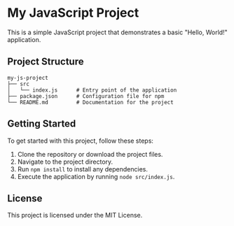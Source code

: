 # My JavaScript Project

This is a simple JavaScript project that demonstrates a basic "Hello, World!" application.

## Project Structure

```
my-js-project
├── src
│   └── index.js      # Entry point of the application
├── package.json      # Configuration file for npm
└── README.md         # Documentation for the project
```

## Getting Started

To get started with this project, follow these steps:

1. Clone the repository or download the project files.
2. Navigate to the project directory.
3. Run `npm install` to install any dependencies.
4. Execute the application by running `node src/index.js`.

## License

This project is licensed under the MIT License.